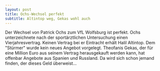 ```yaml
---
layout: post
title: Ochs-Wechsel perfekt
subtitle: Altintop weg, Gekas wohl auch
---
```


Der Wechsel von Patrick Ochs zum VfL Wolfsburg ist perfekt. Ochs unterzeichnete nach der sportärztlichen Untersuchung einen Vierjahresvertrag. Keinen Vertrag bei er Eintracht erhält Halil Altintop. Dem "Stürmer" wurde kein neues Angebot vorgelegt. Theofanis Gekas, der für eine Million Euro aus seinem Vertrag herausgekauft werden kann, hat offenbar Angebote aus Spanien und Russland. Da wird sich schon jemand finden, der dieses Geld überweist...


